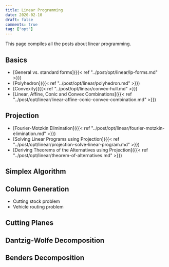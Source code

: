 ```yaml
---
title: Linear Programming
date: 2020-02-10
draft: false
comments: true
tag: ["opt"]
---
```


This page compiles all the posts about linear programming.
<!-- []({{< ref "" >}}) -->

## Basics

+ [General vs. standard forms]({{< ref "../post/opt/linear/lp-forms.md" >}})
+ [Polyhedron]({{< ref "../post/opt/linear/polyhedron.md" >}})
+ [Convexity]({{< ref "../post/opt/linear/convex-hull.md" >}})
+ [Linear, Affine, Conic and Convex Combinations]({{< ref "../post/opt/linear/linear-affine-conic-convex-combination.md" >}})

## Projection

+ [Fourier-Motzkin Elimination]({{< ref "../post/opt/linear/fourier-motzkin-elimination.md" >}})
+ [Solving Linear Programs using Projection]({{< ref "../post/opt/linear/projection-solve-linear-program.md" >}})
+ [Deriving Theorems of the Alternatives using Projection]({{< ref "../post/opt/linear/theorem-of-alternatives.md" >}})

## Simplex Algorithm

## Column Generation

+ Cutting stock problem
+ Vehicle routing problem

## Cutting Planes

## Dantzig-Wolfe Decomposition

## Benders Decomposition
